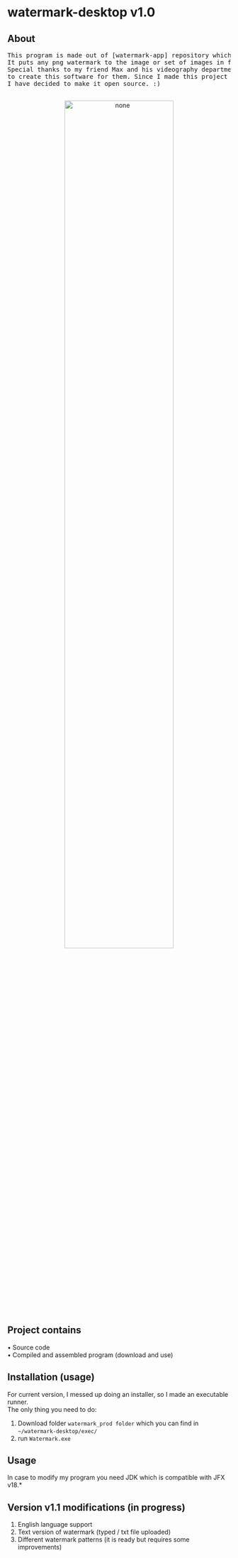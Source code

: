 # watermark-desktop v1.0

## About

<pre>
This program is made out of [watermark-app] repository which is a web version. 
It puts any png watermark to the image or set of images in format of png, jpeg, jpg.
Special thanks to my friend Max and his videography department for giving me an opportunity 
to create this software for them. Since I made this project for free, 
I have decided to make it open source. :)

</pre>

<div align="center">
    <img src="readme-img/img.png" style="width: 70% " alt="none">
</div>

## Project contains
• Source code <br>
• Compiled and assembled program (download and use)

## Installation (usage)
For current version, I messed up doing an installer, so I made an executable runner.<br>
The only thing you need to do:
1) Download folder ```watermark_prod folder``` which you can find in ```~/watermark-desktop/exec/```
2) run ```Watermark.exe```

## Usage 
In case to modify my program you need JDK which is compatible with JFX v18.*

## Version v1.1 modifications (in progress)
1) English language support
2) Text version of watermark (typed / txt file uploaded)
3) Different watermark patterns (it is ready but requires some improvements)


